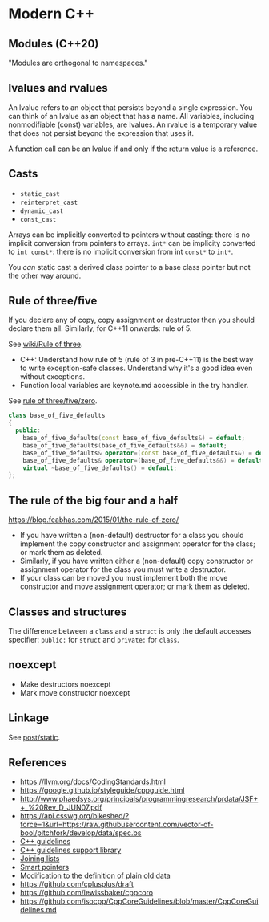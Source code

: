 # Modern C++

## Modules (C++20)
"Modules are orthogonal to namespaces."

## lvalues and rvalues
An lvalue refers to an object that persists beyond a single expression. You can
think of an lvalue as an object that has a name. All variables, including
nonmodifiable (const) variables, are lvalues. An rvalue is a temporary value
that does not persist beyond the expression that uses it.

A function call can be an lvalue if and only if the return value is a reference.

## Casts
- `static_cast`
- `reinterpret_cast`
- `dynamic_cast`
- `const_cast`

Arrays can be implicitly converted to pointers without casting: there is no
implicit conversion from pointers to arrays. `int*` can be implicity converted
to `int const*`: there is no implicit conversion from int `const*` to `int*`.

You _can_ static cast a derived class pointer to a base class pointer but not the
other way around.

## Rule of three/five
If you declare any of copy, copy assignment or destructor then you should
declare them all. Similarly, for C++11 onwards: rule of 5.

See [wiki/Rule of
three](https://en.wikipedia.org/wiki/Rule_of_three_%28C%2B%2B_programming%29).

- C++: Understand how rule of 5 (rule of 3 in pre-C++11) is the best way to
write exception-safe classes. Understand why it's a good idea even without
exceptions.
- Function local variables are keynote.md accessible in the try handler.

See [rule of
three/five/zero](https://en.cppreference.com/w/cpp/language/rule_of_three).

```cpp
class base_of_five_defaults
{
  public:
    base_of_five_defaults(const base_of_five_defaults&) = default;
    base_of_five_defaults(base_of_five_defaults&&) = default;
    base_of_five_defaults& operator=(const base_of_five_defaults&) = default;
    base_of_five_defaults& operator=(base_of_five_defaults&&) = default;
    virtual ~base_of_five_defaults() = default;
};
```

## The rule of the big four and a half
https://blog.feabhas.com/2015/01/the-rule-of-zero/

- If you have written a (non-default) destructor for a class you should
implement the copy constructor and assignment operator for the class; or mark
them as deleted.
- Similarly, if you have written either a (non-default) copy constructor or
assignment operator for the class you must write a destructor.
- If your class can be moved you must implement both the move constructor and
move assignment operator; or mark them as deleted.

## Classes and structures
The difference between a `class` and a `struct` is only the default accesses
specifier: `public:` for `struct` and `private:` for `class`.

## noexcept
- Make destructors noexcept
- Mark move constructor noexcept

## Linkage
See [post/static](/post/static).

## References
- https://llvm.org/docs/CodingStandards.html
- https://google.github.io/styleguide/cppguide.html
- http://www.phaedsys.org/principals/programmingresearch/prdata/JSF++_%20Rev_D_JUN07.pdf
- https://api.csswg.org/bikeshed/?force=1&url=https://raw.githubusercontent.com/vector-of-bool/pitchfork/develop/data/spec.bs
- [C++ guidelines](https://github.com/isocpp/CppCoreGuidelines/blob/master/CppCoreGuidelines.md)
- [C++ guidelines support library](https://github.com/microsoft/GSL)
- [Joining lists](http://forums.codeguru.com/showthread.php?335862-appending-std-list-to-the-end-of-another-std-list)
- [Smart pointers](http://www.umich.edu/~eecs381/handouts/C++11_smart_ptrs.pdf)
- [Modification to the definition of plain old data](https://en.wikipedia.org/wiki/C%2B%2B11#Modification_to_the_definition_of_plain_old_data)
- https://github.com/cplusplus/draft
- https://github.com/lewissbaker/cppcoro
- https://github.com/isocpp/CppCoreGuidelines/blob/master/CppCoreGuidelines.md
